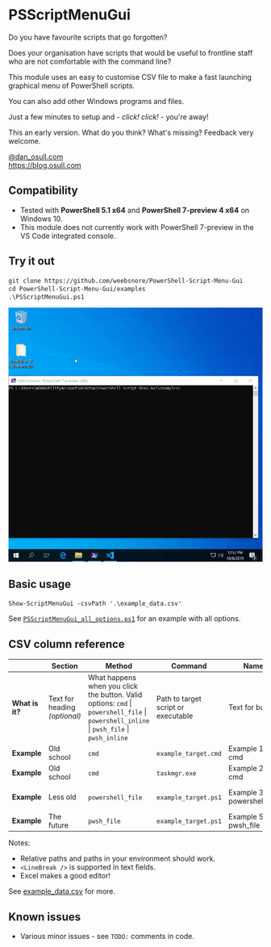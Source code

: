 PSScriptMenuGui
==

Do you have favourite scripts that go forgotten?

Does your organisation have scripts that would be useful to frontline staff who are not comfortable with the command line?

This module uses an easy to customise CSV file to make a fast launching graphical menu of PowerShell scripts.

You can also add other Windows programs and files.

Just a few minutes to setup and - *click! click!* - you're away!

This an early version. What do you think? What's missing?
Feedback very welcome.

[@dan_osull.com](https://twitter.com/dan_osull_com/)  
https://blog.osull.com  

Compatibility
--
- Tested with **PowerShell 5.1 x64** and **PowerShell 7-preview 4 x64** on Windows 10.
- This module does not currently work with PowerShell 7-preview in the VS Code integrated console.

Try it out
--
    git clone https://github.com/weebsnore/PowerShell-Script-Menu-Gui
    cd PowerShell-Script-Menu-Gui/examples
    .\PSScriptMenuGui.ps1

![](demo.gif)

Basic usage
--

    Show-ScriptMenuGui -csvPath '.\example_data.csv'

See [`PSScriptMenuGui_all_options.ps1`](examples\PSScriptMenuGui_all_options.ps1) for an example with all options.

CSV column reference
--

| |Section	| Method | Command | Name | Description
---|---|---|---|---|---
**What is it?** | Text for heading *(optional)* | What happens when you click the button. Valid options: `cmd` \| `powershell_file` \| `powershell_inline` \| `pwsh_file` \| `pwsh_inline` | Path to target script or executable | Text for button | Text for description *(optional)*
**Example** | Old school | `cmd` | `example_target.cmd` | Example 1: cmd | .cmd file
**Example** | Old school | `cmd` | `taskmgr.exe` | Example 2: cmd | External executable
**Example** | Less old | `powershell_file` | `example_target.ps1` | Example 3: powershell_file | .ps1 file called with powershell.exe
**Example** | The future | `pwsh_file` | `example_target.ps1` | Example 5: pwsh_file | .ps1 file called with pwsh.exe

Notes:
- Relative paths and paths in your environment should work.
- `<LineBreak />` is supported in text fields.
- Excel makes a good editor!

See [example_data.csv](examples\example_data.csv) for more.

Known issues
--
- Various minor issues - see `TODO:` comments in code.
